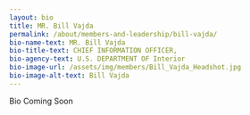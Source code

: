 ```yaml
---
layout: bio
title: MR. Bill Vajda
permalink: /about/members-and-leadership/bill-vajda/
bio-name-text: MR. Bill Vajda
bio-title-text: CHIEF INFORMATION OFFICER,
bio-agency-text: U.S. DEPARTMENT OF Interior
bio-image-url: /assets/img/members/Bill_Vajda_Headshot.jpg
bio-image-alt-text: Bill Vajda
---
```


Bio Coming Soon 
